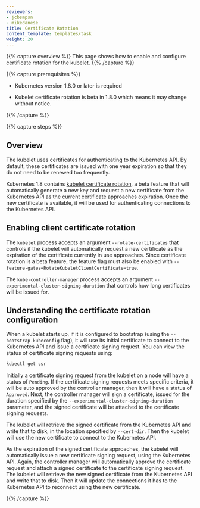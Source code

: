 ```yaml
---
reviewers:
- jcbsmpsn
- mikedanese
title: Certificate Rotation
content_template: templates/task
weight: 20
---
```


{{% capture overview %}}
This page shows how to enable and configure certificate rotation for the kubelet.
{{% /capture %}}

{{% capture prerequisites %}}

* Kubernetes version 1.8.0 or later is required

* Kubelet certificate rotation is beta in 1.8.0 which means it may change without notice.

{{% /capture %}}

{{% capture steps %}}

## Overview

The kubelet uses certificates for authenticating to the Kubernetes API.  By
default, these certificates are issued with one year expiration so that they do
not need to be renewed too frequently.

Kubernetes 1.8 contains [kubelet certificate
rotation](/docs/tasks/administer-cluster/certificate-rotation/), a beta feature
that will automatically generate a new key and request a new certificate from
the Kubernetes API as the current certificate approaches expiration. Once the
new certificate is available, it will be used for authenticating connections to
the Kubernetes API.

## Enabling client certificate rotation

The `kubelet` process accepts an argument `--rotate-certificates` that controls
if the kubelet will automatically request a new certificate as the expiration of
the certificate currently in use approaches.  Since certificate rotation is a
beta feature, the feature flag must also be enabled with
`--feature-gates=RotateKubeletClientCertificate=true`.


The `kube-controller-manager` process accepts an argument
`--experimental-cluster-signing-duration` that controls how long certificates
will be issued for.

## Understanding the certificate rotation configuration

When a kubelet starts up, if it is configured to bootstrap (using the
`--bootstrap-kubeconfig` flag), it will use its initial certificate to connect
to the Kubernetes API and issue a certificate signing request. You can view the
status of certificate signing requests using:

```sh
kubectl get csr
```

Initially a certificate signing request from the kubelet on a node will have a
status of `Pending`. If the certificate signing requests meets specific
criteria, it will be auto approved by the controller manager, then it will have
a status of `Approved`. Next, the controller manager will sign a certificate,
issued for the duration specified by the
`--experimental-cluster-signing-duration` parameter, and the signed certificate
will be attached to the certificate signing requests.

The kubelet will retrieve the signed certificate from the Kubernetes API and
write that to disk, in the location specified by `--cert-dir`. Then the kubelet
will use the new certificate to connect to the Kubernetes API.

As the expiration of the signed certificate approaches, the kubelet will
automatically issue a new certificate signing request, using the Kubernetes
API. Again, the controller manager will automatically approve the certificate
request and attach a signed certificate to the certificate signing request. The
kubelet will retrieve the new signed certificate from the Kubernetes API and
write that to disk. Then it will update the connections it has to the
Kubernetes API to reconnect using the new certificate.

{{% /capture %}}


